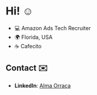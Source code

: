 # Hi! ☺️ 

- 💻 Amazon Ads Tech Recruiter
- 🌍 Florida, USA
- ☕ Cafecito 

## Contact ✉️

- **LinkedIn**: [Alma Orraca](https://www.linkedin.com/in/alma-g-orraca/)
